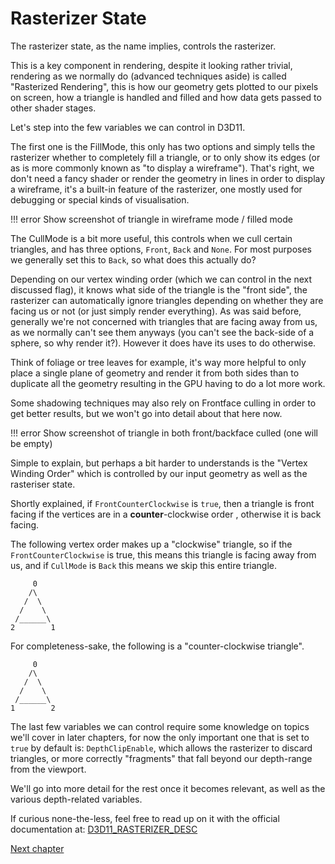 # Rasterizer State


The rasterizer state, as the name implies, controls the rasterizer.

This is a key component in rendering, despite it looking rather trivial, rendering as we normally do (advanced techniques aside) is called "Rasterized Rendering", this is how our geometry gets plotted to our pixels on screen, how a triangle is handled and filled and how data gets passed to other shader stages.

Let's step into the few variables we can control in D3D11.

The first one is the FillMode, this only has two options and simply tells the rasterizer whether to completely fill a triangle, or to only show its edges (or as is more commonly known as "to display a wireframe"). 
That's right, we don't need a fancy shader or render the geometry in lines in order to display a wireframe, it's a built-in feature of the rasterizer, one mostly used for debugging or special kinds of visualisation.

!!! error 
	Show screenshot of triangle in wireframe mode / filled mode


The CullMode is a bit more useful, this controls when we cull certain triangles, and has three options, `Front`, `Back` and `None`. For most purposes we generally set this to `Back`, so what does this actually do?

Depending on our vertex winding order (which we can control in the next discussed flag), it knows what side of the triangle is the "front side", the rasterizer can automatically ignore triangles depending on whether they are facing us or not (or just simply render everything).
As was said before, generally we're not concerned with triangles that are facing away from us, as we normally can't see them anyways (you can't see the back-side of a sphere, so why render it?). However it does have its uses to do otherwise.

Think of foliage or tree leaves for example, it's way more helpful to only place a single plane of geometry and render it from both sides than to duplicate all the geometry resulting in the GPU having to do a lot more work.

Some shadowing techniques may also rely on Frontface culling in order to get better results, but we won't go into detail about that here now. 

!!! error 
	Show screenshot of triangle in both front/backface culled (one will be empty)

Simple to explain, but perhaps a bit harder to understands is the "Vertex Winding Order" which is controlled by our input geometry as well as the rasteriser state.

Shortly explained, if `FrontCounterClockwise` is `true`, then a triangle is front facing if the vertices are in a **counter**-clockwise order , otherwise it is back facing.

The following vertex order makes up a "clockwise" triangle, so if the `FrontCounterClockwise` is true, this means this triangle is facing away from us, and if `CullMode` is `Back` this means we skip this entire triangle.
```
     0
    /\
   /  \
  /    \
 /______\ 
2        1 
```
For completeness-sake, the following is a "counter-clockwise triangle".
```
     0
    /\
   /  \
  /    \
 /______\ 
1        2 
```


The last few variables we can control require some knowledge on topics we'll cover in later chapters, for now the only important one that is set to `true` by default is:
`DepthClipEnable`, which allows the rasterizer to discard triangles, or more correctly "fragments" that fall beyond our depth-range from the viewport.

We'll go into more detail for the rest once it becomes relevant, as well as the various depth-related variables.

If curious none-the-less, feel free to read up on it with the official documentation at: [D3D11_RASTERIZER_DESC](https://learn.microsoft.com/en-us/windows/win32/api/d3d11/ns-d3d11-d3d11_rasterizer_desc)

[Next chapter](./1-3-2-texturing.md) 